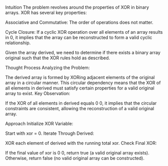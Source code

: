 Intuition
The problem revolves around the properties of XOR in binary arrays. XOR has several key properties:


Associative and Commutative: The order of operations does not matter.

Cycle Closure: If a cyclic XOR operation over all elements of an array results in 0, it implies that the array can be reconstructed to form a valid cyclic relationship.

Given the array derived, we need to determine if there exists a binary array original such that the XOR rules hold as described.

Thought Process
Analyzing the Problem:

The derived array is formed by XORing adjacent elements of the original array in a circular manner.
This circular dependency means that the XOR of all elements in derived must satisfy certain properties for a valid original array to exist.
Key Observation:

If the XOR of all elements in derived equals 
0
0, it implies that the circular constraints are consistent, allowing the reconstruction of a valid original array.

Approach
Initialize XOR Variable:

Start with xor = 0.
Iterate Through Derived:

XOR each element of derived with the running total xor.
Check Final XOR:

If the final value of xor is 
0
0, return true (a valid original array exists).
Otherwise, return false (no valid original array can be constructed).
